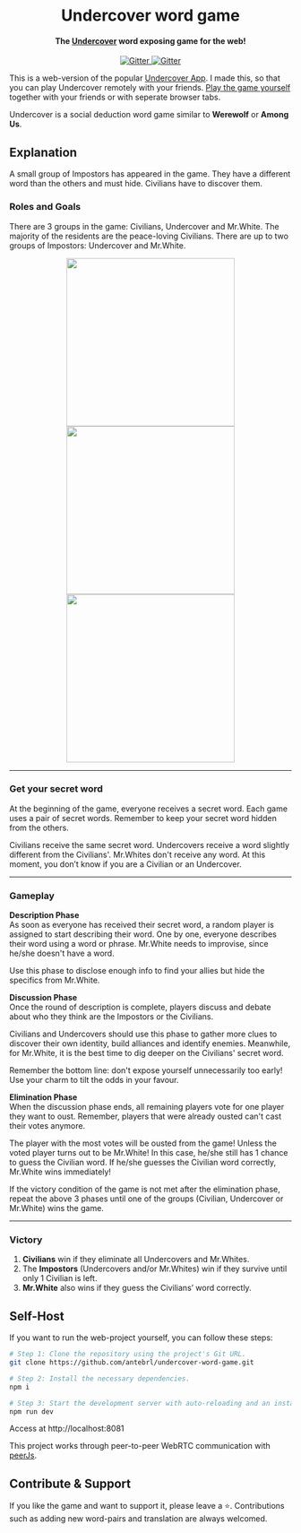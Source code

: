 <h1 align="center">
Undercover word game
</h1>

<h4 align="center">The <a href="https://www.yanstarstudio.com/de/undercover-game" target="_blank">Undercover</a> word exposing game for the web!</h4>

<p align="center">
    <a href="https://undercover.localplayer.dev/">
        <img src="https://img.shields.io/badge/Play-now-blue.svg?style=shields"
            alt="Gitter">
  </a>
  <a href="https://github.com/antebrl/undercover-word-game/actions/workflows/deploy.yml">
    <img src="https://github.com/antebrl/undercover-word-game/actions/workflows/deploy.yml/badge.svg"
         alt="Gitter">
  </a>
</p>

<!-- Add a gif video here -->
<!-- ![screenshot](https://raw.githubusercontent.com/amitmerchant1990/electron-markdownify/master/app/img/markdownify.gif) -->


This is a web-version of the popular [Undercover App](https://play.google.com/store/apps/details?id=com.yanstarstudio.joss.undercover). I made this, so that you can play Undercover remotely with your friends. [Play the game yourself](https://undercover.localplayer.dev/) together with your friends or with seperate browser tabs.

Undercover is a social deduction word game similar to **Werewolf** or **Among Us**.

## Explanation 
A small group of Impostors has appeared in the game. They have a different word than the others and must hide. Civilians have to discover them.


### Roles and Goals
There are 3 groups in the game: Civilians, Undercover and Mr.White. The majority of the residents are the peace-loving Civilians. There are up to two groups of Impostors: Undercover and Mr.White.

<p align="center">
  <img src="./docs/ressources/civilians-explanation.png" width="300">
  <img src="./docs/ressources/undercover-explanation.png" width="300">
  <img src="./docs/ressources/mrwhite-explanation.png" width="300">
</p>

----
### Get your secret word
At the beginning of the game, everyone receives a secret word. Each game uses a pair of secret words. Remember to keep your secret word hidden from the others.

Civilians receive the same secret word. Undercovers receive a word slightly different from the Civilians'. Mr.Whites don't receive any word. At this moment, you don’t know if you are a Civilian or an Undercover.

----
### Gameplay
**Description Phase** <br>
As soon as everyone has received their secret word, a random player is assigned to start describing their word. One by one, everyone describes their word using a word or phrase. Mr.White needs to improvise, since he/she doesn't have a word.

Use this phase to disclose enough info to find your allies but hide the specifics from Mr.White.

**Discussion Phase** <br>
Once the round of description is complete, players discuss and debate about who they think are the Impostors or the Civilians.

Civilians and Undercovers should use this phase to gather more clues to discover their own identity, build alliances and identify enemies. Meanwhile, for Mr.White, it is the best time to dig deeper on the Civilians' secret word.

Remember the bottom line: don't expose yourself unnecessarily  too early! Use your charm to tilt the odds in your favour.

**Elimination Phase** <br>
When the discussion phase ends, all remaining players vote for one player they want to oust. Remember, players that were already ousted can't cast their votes anymore.

The player with the most votes will be ousted from the game! Unless the voted player turns out to be Mr.White! In this case, he/she still has 1 chance to guess the Civilian word. If he/she guesses the Civilian word correctly, Mr.White wins immediately!

If the victory condition of the game is not met after the elimination phase, repeat the above 3 phases until one of the groups (Civilian, Undercover or Mr.White) wins the game.

----
### Victory
1. **Civilians** win if they eliminate all Undercovers and Mr.Whites.
2. The **Impostors** (Undercovers and/or Mr.Whites) win if they survive until only 1 Civilian is left.
3. **Mr.White** also wins if they guess the Civilians’ word correctly.

## Self-Host

If you want to run the web-project yourself, you can follow these steps:

```sh
# Step 1: Clone the repository using the project's Git URL.
git clone https://github.com/antebrl/undercover-word-game.git

# Step 2: Install the necessary dependencies.
npm i

# Step 3: Start the development server with auto-reloading and an instant preview.
npm run dev
```
Access at http://localhost:8081

This project works through peer-to-peer WebRTC communication with [peerJs](https://github.com/peers/peerjs).

## Contribute & Support
If you like the game and want to support it, please leave a ⭐.
Contributions such as adding new word-pairs and translation are always welcomed.